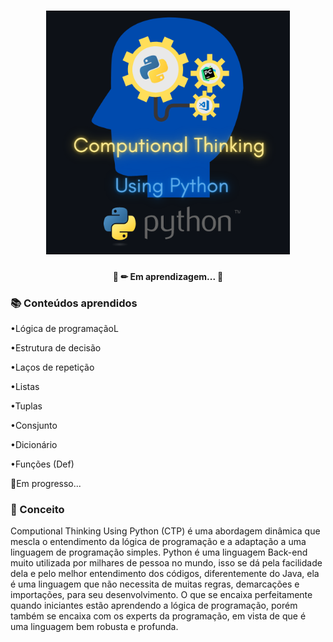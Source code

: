 <h1 align="center">
    <img alt="CTP" title="CTP" height="390px" width="390px" src="https://github.com/JhoctanTeixeira/ComputionalThinkingUsingPython/blob/main/Python.png" />
</h1>
<h4 align="center"> 
	🚧 ✏ Em aprendizagem... 🚧
</h4>

### 📚 Conteúdos aprendidos
<p>•Lógica de programaçãoL</p>
<p>•Estrutura de decisão</p>
<p>•Laços de repetição</p>
<p>•Listas</p>
<p>•Tuplas</p>
<p>•Consjunto</p>
<p>•Dicionário</p>
<p>•Funções (Def)</p>
<p>📝Em progresso...</p>

### 🚀 Conceito
Computional Thinking Using Python (CTP) é uma abordagem dinâmica que mescla o entendimento da lógica de programação e a adaptação a uma linguagem de programação simples. Python é uma linguagem Back-end muito utilizada por milhares de pessoa no mundo, isso se dá pela facilidade dela e pelo melhor entendimento dos códigos, diferentemente do Java, ela é uma linguagem que não necessita de muitas regras, demarcações e importações, para seu desenvolvimento. O que se encaixa perfeitamente quando iniciantes estão aprendendo a lógica de programação, porém também se encaixa com os experts da programação, em vista de que é uma linguagem bem robusta e profunda.
